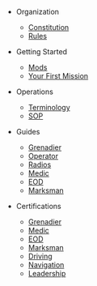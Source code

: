 * Organization

  * [Constitution](organization/constitution.md)
  * [Rules](organization/rules.md)

* Getting Started
  * [Mods](starting/mods.md)
  * [Your First Mission](starting/first-mission.md)

* Operations
  * [Terminology](operations/terminology.md)
  * [SOP](operations/sop.md)

* Guides
  * [Grenadier](guides/grenadier.md)
  * [Operator](guides/operator.md)
  * [Radios](guides/radios.md)
  * [Medic](guides/medic.md)
  * [EOD](guides/eod.md)
  * [Marksman](guides/marksman)

* Certifications
  * [Grenadier](certs/grenadier.md)
  * [Medic](certs/medic.md)
  * [EOD](certs/eod.md)
  * [Marksman](guides/marksman)
  * [Driving](certs/driving.md)
  * [Navigation](certs/navigation.md)
  * [Leadership](certs/leadership.md)
